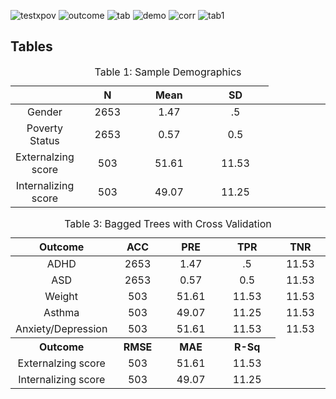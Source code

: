 ![testxpov](https://user-images.githubusercontent.com/26876607/223851526-73bc341a-8750-41e3-87f3-6c5bab339355.png)
![outcome](https://user-images.githubusercontent.com/26876607/223851563-67ac0de8-ccf8-493f-b144-89ae09072967.png)
![tab](https://user-images.githubusercontent.com/26876607/223847088-a2d92810-4eb4-4b37-bd5b-35881d8585ed.png)
![demo](https://user-images.githubusercontent.com/26876607/222282530-ebd6d008-c95e-405a-bc6a-ac6a82b19e43.png)
![corr](https://user-images.githubusercontent.com/26876607/222285136-82698e70-5824-4dfe-8ef6-855f9d6dcf0c.jpg)
![tab1](https://user-images.githubusercontent.com/26876607/223847190-a3292731-8e52-4f77-a0c7-7f76910cd06b.png)
<h2 id="tables">Tables</h2>
  <div id="tbl:threshold" class="tablenos">
<table id="tbl:threshold" style="width:100%;">
<caption><span>Table 1:</span> Sample Demographics
</caption>
<colgroup>
<col style="width: 19%" />
<col style="width: 18%" />
<col style="width: 21%" />
<col style="width: 21%" />
<col style="width: 18%" />
</colgroup>
<thead>
<tr class="header">
<th style="text-align: center;"></th>
  <th style="text-align: center;"><b>N</b></th>
<th style="text-align: center;"><b>Mean</b></th>
<th style="text-align: center;"><b>SD</b></th>
</tr>
</thead>
<tbody>
<tr class="odd">
<td style="text-align: center;">Gender</td>
<td style="text-align: center;">2653</td>
<td style="text-align: center;">1.47</td>
<td style="text-align: center;">.5</td>
</tr>
<tr class="even">
<td style="text-align: center;">Poverty Status</td>
<td style="text-align: center;">2653</td>
<td style="text-align: center;">0.57</td>
<td style="text-align: center;">0.5</td>
</tr>
<tr class="odd">
<td style="text-align: center;">Externalzing score</td>
<td style="text-align: center;">503</td>
<td style="text-align: center;">51.61</td>
<td style="text-align: center;">11.53</td>
</tr>
<tr class="even">
<td style="text-align: center;">Internalizing score</td>
<td style="text-align: center;">503</td>
<td style="text-align: center;">49.07</td>
<td style="text-align: center;">11.25</td>
</tr>
</tbody>
</table>
</div>


<div id="tbl:Bagged Trees with Cross Validation " class="tablenos">
<table id="tbl:Bagged Trees with Cross Validation" style="width:100%;">
<caption><span>Table 3:</span> Bagged Trees with Cross Validation
</caption>
<colgroup>
<col style="width: 19%" />
<col style="width: 18%" />
<col style="width: 21%" />
<col style="width: 21%" />
<col style="width: 18%" />
</colgroup>
<thead>
<tr class="header">
<th style="text-align: center;">Outcome</th>
<th style="text-align: center;"><b>ACC</b></th>
<th style="text-align: center;"><b>PRE</b></th>
<th style="text-align: center;"><b>TPR</b></th>
<th style="text-align: center;"><b>TNR</b></th>
</tr>
</thead>
<tbody>
<tr class="odd">
<td style="text-align: center;">ADHD</td>
<td style="text-align: center;">2653</td>
<td style="text-align: center;">1.47</td>
<td style="text-align: center;">.5</td>
<td style="text-align: center;">11.53</td>
</tr>
<tr class="even">
<td style="text-align: center;">ASD</td>
<td style="text-align: center;">2653</td>
<td style="text-align: center;">0.57</td>
<td style="text-align: center;">0.5</td>
<td style="text-align: center;">11.53</td>
</tr>
<tr class="odd">
<td style="text-align: center;">Weight</td>
<td style="text-align: center;">503</td>
<td style="text-align: center;">51.61</td>
<td style="text-align: center;">11.53</td>
<td style="text-align: center;">11.53</td>
</tr>
<tr class="even">
<td style="text-align: center;">Asthma</td>
<td style="text-align: center;">503</td>
<td style="text-align: center;">49.07</td>
<td style="text-align: center;">11.25</td>
<td style="text-align: center;">11.53</td>
 <tr class="odd">
<td style="text-align: center;">Anxiety/Depression</td>
<td style="text-align: center;">503</td>
<td style="text-align: center;">51.61</td>
<td style="text-align: center;">11.53</td>
<td style="text-align: center;">11.53</td>
</tr>
<tr class="header">
<th style="text-align: center;">Outcome</th>
<th style="text-align: center;"><b>RMSE</b></th>
<th style="text-align: center;"><b>MAE</b></th>
<th style="text-align: center;"><b>R-Sq</b></th>
</tr>
</tr><tr class="even">
<td style="text-align: center;">Externalzing score</td>
<td style="text-align: center;">503</td>
<td style="text-align: center;">51.61</td>
<td style="text-align: center;">11.53</td>
</tr>
<tr class="odd">
<td style="text-align: center;">Internalizing score</td>
<td style="text-align: center;">503</td>
<td style="text-align: center;">49.07</td>
<td style="text-align: center;">11.25</td>
</tr>
</tbody>
</table>
</div>
